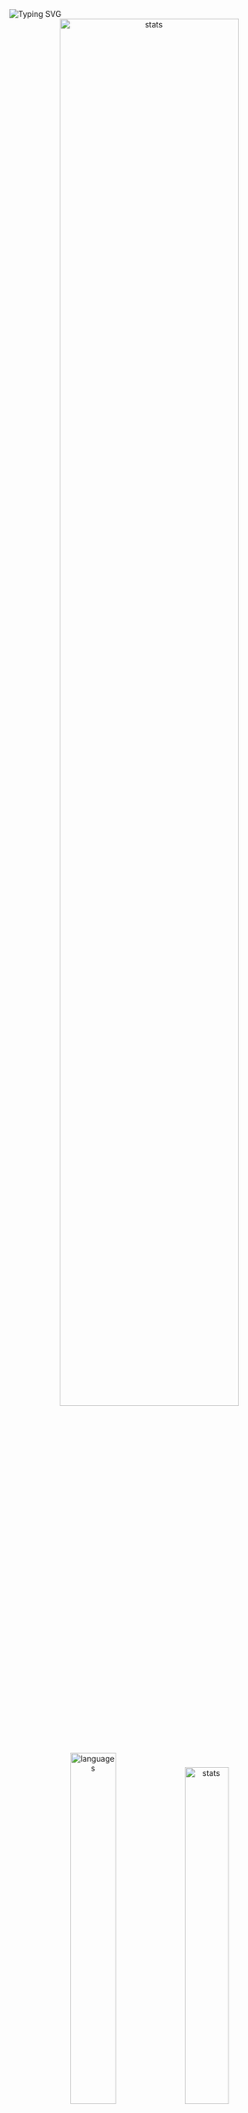 <img src="https://readme-typing-svg.demolab.com?font=Fira+Code&size=50&duration=3000&color=9745F5&center=true&multiline=true&repeat=false&random=false&width=1000&height=150&lines=Hi!+I'm+Vanya;Python+Fullstack+Developer" alt="Typing SVG" />
<div align="center">
  <img src="http://github-readme-streak-stats.herokuapp.com?user=schr1k&theme=midnight-purple&hide_border=true&border_radius=0&date_format=j%20M%5B%20Y%5D&card_width=500&dates=9745F5&background=020202&border=9745F5&stroke=9745F5&ring=9745F5&fire=9745F5&currStreakNum=9745F5&sideNums=9745F5&currStreakLabel=9745F5&sideLabels=9745F5&excludeDaysLabel=9745F5" alt="stats" width=80%/>
</div>
<div align="center">
  <img src="https://github-readme-stats.vercel.app/api/top-langs/?username=schr1k&hide_border=true&bg_color=020202&text_color=9745F5&title_color=9745F5&layout=compact" alt="languages" width=40.25%>
  <img src="https://github-readme-stats.vercel.app/api?username=schr1k&show_icons=true&hide_border=true&bg_color=020202&text_color=9745F5&title_color=9745F5&icon_color=9745F5&hide_rank=true&hide=contribs,issues" alt="stats" width=39.4%/>
</div>
<div align="center">
  <h1>Skills:</h1>
  <img src="https://skillicons.dev/icons?i=py,postgres,html,css,js,ts,react,next,git,linux" alt="skills" width=80%>
</div>

---
<!--START_SECTION:waka-->
**🐱 My GitHub Data** 

> 📦 85.3 kB Used in GitHub's Storage 
 > 
> 🏆 810 Contributions in the Year 2023
 > 
> 💼 Opted to Hire
 > 
> 📜 9 Public Repositories 
 > 
> 🔑 15 Private Repositories 
 > 
📊 **This Week I Spent My Time On** 

```text
🕑︎ Time Zone: Europe/Moscow

💬 Programming Languages: 
Python                   4 hrs 25 mins       █████████████████░░░░░░░░   66.17 % 
TypeScript               1 hr 7 mins         ████░░░░░░░░░░░░░░░░░░░░░   16.87 % 
SVG                      11 mins             █░░░░░░░░░░░░░░░░░░░░░░░░   02.83 % 
Text                     9 mins              █░░░░░░░░░░░░░░░░░░░░░░░░   02.29 % 
Bash                     9 mins              █░░░░░░░░░░░░░░░░░░░░░░░░   02.25 % 

🔥 Editors: 
PyCharm                  4 hrs 33 mins       █████████████████░░░░░░░░   68.20 % 
WebStorm                 1 hr 53 mins        ███████░░░░░░░░░░░░░░░░░░   28.26 % 
Vim                      8 mins              █░░░░░░░░░░░░░░░░░░░░░░░░   02.22 % 
DataGrip                 5 mins              ░░░░░░░░░░░░░░░░░░░░░░░░░   01.32 % 

💻 Operating System: 
Windows                  6 hrs 32 mins       ████████████████████████░   97.78 % 
Linux                    8 mins              █░░░░░░░░░░░░░░░░░░░░░░░░   02.22 % 
```

**I Mostly Code in Python** 

```text
Python                   20 repos            █████████████████░░░░░░░░   68.97 % 
HTML                     3 repos             ███░░░░░░░░░░░░░░░░░░░░░░   10.34 % 
TypeScript               3 repos             ███░░░░░░░░░░░░░░░░░░░░░░   10.34 % 
JavaScript               2 repos             ██░░░░░░░░░░░░░░░░░░░░░░░   06.90 % 
Lasso                    1 repo              █░░░░░░░░░░░░░░░░░░░░░░░░   03.45 % 
```




 Last Updated on 02/12/2023 23:38:15 UTC
<!--END_SECTION:waka-->
